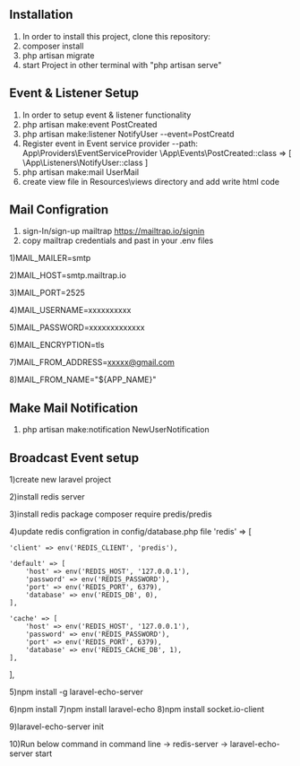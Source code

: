 ## Installation	
1) In order to install this project, clone this repository:
2) composer install
3) php artisan migrate
4) start Project in other terminal with "php artisan serve"
## Event & Listener Setup
1) In order to setup event & listener functionality
2) php artisan make:event PostCreated
3) php artisan make:listener NotifyUser --event=PostCreatd
4) Register event in Event service provider 
    --path: App\Providers\EventServiceProvider
    \App\Events\PostCreated::class => [
            \App\Listeners\NotifyUser::class
        ]
5) php artisan make:mail UserMail
6) create view file in Resources\views directory and add write html code 

## Mail Configration
1) sign-In/sign-up mailtrap https://mailtrap.io/signin 
2) copy mailtrap credentials and past in your .env files

1)MAIL_MAILER=smtp

2)MAIL_HOST=smtp.mailtrap.io

3)MAIL_PORT=2525

4)MAIL_USERNAME=xxxxxxxxxx

5)MAIL_PASSWORD=xxxxxxxxxxxxx

6)MAIL_ENCRYPTION=tls

7)MAIL_FROM_ADDRESS=xxxxx@gmail.com

8)MAIL_FROM_NAME="${APP_NAME}"

## Make Mail Notification
1) php artisan make:notification NewUserNotification



## Broadcast Event setup 
1)create new laravel project 

2)install redis server

3)install redis package
composer require predis/predis

4)update redis configration in config/database.php file
'redis' => [
 
    'client' => env('REDIS_CLIENT', 'predis'),
 
    'default' => [
        'host' => env('REDIS_HOST', '127.0.0.1'),
        'password' => env('REDIS_PASSWORD'),
        'port' => env('REDIS_PORT', 6379),
        'database' => env('REDIS_DB', 0),
    ],
 
    'cache' => [
        'host' => env('REDIS_HOST', '127.0.0.1'),
        'password' => env('REDIS_PASSWORD'),
        'port' => env('REDIS_PORT', 6379),
        'database' => env('REDIS_CACHE_DB', 1),
    ],
 
],

5)npm install -g laravel-echo-server

6)npm install
7)npm install laravel-echo
8)npm install socket.io-client

9)laravel-echo-server init

10)Run below command in command line
-> redis-server
-> laravel-echo-server start
